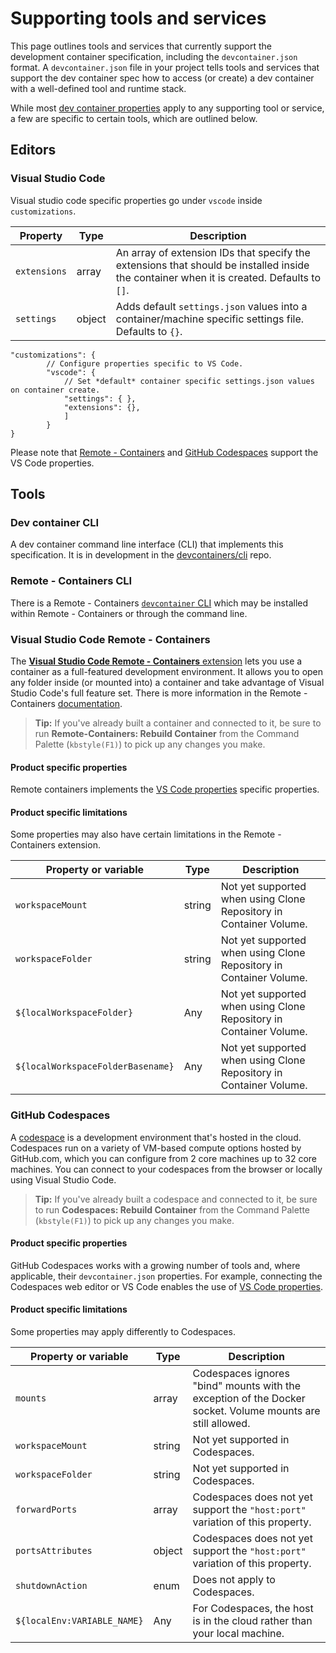 # Supporting tools and services

This page outlines tools and services that currently support the development container specification, including the `devcontainer.json` format. A `devcontainer.json` file in your project tells tools and services that support the dev container spec how to access (or create) a dev container with a well-defined tool and runtime stack. 

While most [dev container properties](devcontainerjson-reference.md) apply to any supporting tool or service, a few are specific to certain tools, which are outlined below.

## Editors

### Visual Studio Code

Visual studio code specific properties go under `vscode` inside `customizations`.

| Property | Type | Description |
|----------|------|-------------|
| `extensions` | array | An array of extension IDs that specify the extensions that should be installed inside the container when it is created. Defaults to `[]`. |
| `settings` | object | Adds default `settings.json` values into a container/machine specific settings file. Defaults to `{}`. |

```
"customizations": {
		// Configure properties specific to VS Code.
		"vscode": {
			// Set *default* container specific settings.json values on container create.
			"settings": { },
            "extensions": {},
			]
		}
}
```

Please note that [Remote - Containers](#visual-studio-code-remote---containers) and [GitHub Codespaces](#github-codespaces) support the VS Code properties.

## Tools

### Dev container CLI

A dev container command line interface (CLI) that implements this specification. It is in development in the [devcontainers/cli](https://github.com/devcontainers/cli) repo.

### Remote - Containers CLI

There is a Remote - Containers [`devcontainer` CLI](https://code.visualstudio.com/docs/remote/devcontainer-cli) which may be installed within Remote - Containers or through the command line.

### Visual Studio Code Remote - Containers

The [**Visual Studio Code Remote - Containers** extension](https://marketplace.visualstudio.com/items?itemName=ms-vscode-remote.remote-containers) lets you use a container as a full-featured development environment. It allows you to open any folder inside (or mounted into) a container and take advantage of Visual Studio Code's full feature set. There is more information in the Remote - Containers [documentation](https://code.visualstudio.com/docs/remote/containers).

> **Tip:** If you've already built a container and connected to it, be sure to run **Remote-Containers: Rebuild Container** from the Command Palette (`kbstyle(F1)`) to pick up any changes you make.

#### Product specific properties

Remote containers implements the [VS Code properties](#visual-studio-code) specific properties.

#### Product specific limitations

Some properties may also have certain limitations in the Remote - Containers extension.

| Property or variable | Type | Description |
|----------|------|-------------|
| `workspaceMount` | string | Not yet supported when using Clone Repository in Container Volume. |
| `workspaceFolder` | string | Not yet supported when using Clone Repository in Container Volume. |
| `${localWorkspaceFolder}`  | Any | Not yet supported when using Clone Repository in Container Volume. |
| `${localWorkspaceFolderBasename}` | Any | Not yet supported when using Clone Repository in Container Volume. |

### GitHub Codespaces

A [codespace](https://docs.github.com/en/codespaces/overview) is a development environment that's hosted in the cloud. Codespaces run on a variety of VM-based compute options hosted by GitHub.com, which you can configure from 2 core machines up to 32 core machines. You can connect to your codespaces from the browser or locally using Visual Studio Code.

> **Tip:** If you've already built a codespace and connected to it, be sure to run **Codespaces: Rebuild Container** from the Command Palette (`kbstyle(F1)`) to pick up any changes you make.

#### Product specific properties
GitHub Codespaces works with a growing number of tools and, where applicable, their `devcontainer.json` properties. For example, connecting the Codespaces web editor or VS Code enables the use of [VS Code properties](#visual-studio-code).

#### Product specific limitations

Some properties may apply differently to Codespaces.

| Property or variable | Type | Description |
|----------|---------|----------------------|
| `mounts` | array | Codespaces ignores "bind" mounts with the exception of the Docker socket. Volume mounts are still allowed.|
| `workspaceMount` | string | Not yet supported in Codespaces. |
| `workspaceFolder` | string | Not yet supported in Codespaces. |
| `forwardPorts` | array | Codespaces does not yet support the `"host:port"` variation of this property. |
| `portsAttributes` | object | Codespaces does not yet support the `"host:port"` variation of this property.|
| `shutdownAction` | enum | Does not apply to Codespaces. |
| `${localEnv:VARIABLE_NAME}` | Any | For Codespaces, the host is in the cloud rather than your local machine.|